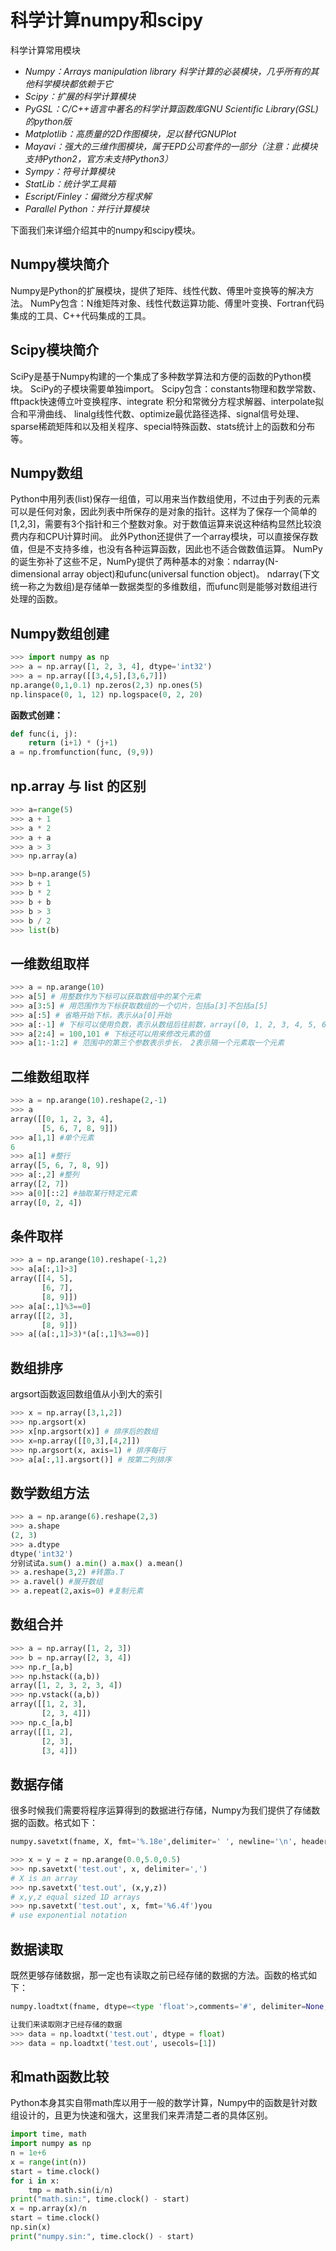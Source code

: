 # 科学计算numpy和scipy

科学计算常用模块
- _Numpy：Arrays manipulation library 科学计算的必装模块，几乎所有的其他科学模块都依赖于它_
- _Scipy：扩展的科学计算模块_
- _PyGSL：C/C++语言中著名的科学计算函数库GNU Scientific Library(GSL)的python版_
- _Matplotlib：高质量的2D作图模块，足以替代GNUPlot_
- _Mayavi：强大的三维作图模块，属于EPD公司套件的一部分（注意：此模块支持Python2，官方未支持Python3）_
- _Sympy：符号计算模块_
- _StatLib：统计学工具箱_
- _Escript/Finley：偏微分方程求解_
- _Parallel Python：并行计算模块_

下面我们来详细介绍其中的numpy和scipy模块。

## Numpy模块简介
Numpy是Python的扩展模块，提供了矩阵、线性代数、傅里叶变换等的解决方法。
NumPy包含：N维矩阵对象、线性代数运算功能、傅里叶变换、Fortran代码集成的工具、C++代码集成的工具。

## Scipy模块简介
SciPy是基于Numpy构建的一个集成了多种数学算法和方便的函数的Python模块。 SciPy的子模块需要单独import。
Scipy包含：constants物理和数学常数、fftpack快速傅立叶变换程序、integrate 积分和常微分方程求解器、interpolate拟合和平滑曲线、
linalg线性代数、optimize最优路径选择、signal信号处理、sparse稀疏矩阵和以及相关程序、special特殊函数、stats统计上的函数和分布等。

## Numpy数组
Python中用列表(list)保存一组值，可以用来当作数组使用，不过由于列表的元素可以是任何对象，因此列表中所保存的是对象的指针。这样为了保存一个简单的[1,2,3]，需要有3个指针和三个整数对象。对于数值运算来说这种结构显然比较浪费内存和CPU计算时间。
此外Python还提供了一个array模块，可以直接保存数值，但是不支持多维，也没有各种运算函数，因此也不适合做数值运算。
NumPy的诞生弥补了这些不足，NumPy提供了两种基本的对象：ndarray(N-dimensional array object)和ufunc(universal function object)。 ndarray(下文统一称之为数组)是存储单一数据类型的多维数组，而ufunc则是能够对数组进行处理的函数。


## Numpy数组创建
```python
>>> import numpy as np
>>> a = np.array([1, 2, 3, 4], dtype='int32')
>>> a = np.array([[3,4,5],[3,6,7]])
np.arange(0,1,0.1) np.zeros(2,3) np.ones(5)
np.linspace(0, 1, 12) np.logspace(0, 2, 20)
```

**函数式创建：**
```python
def func(i, j):
    return (i+1) * (j+1)
a = np.fromfunction(func, (9,9))
```

## np.array 与 list 的区别
```python
>>> a=range(5)
>>> a + 1
>>> a * 2
>>> a + a
>>> a > 3
>>> np.array(a)

>>> b=np.arange(5)
>>> b + 1
>>> b * 2
>>> b + b
>>> b > 3
>>> b / 2
>>> list(b)
```

## 一维数组取样
```python
>>> a = np.arange(10)
>>> a[5] # 用整数作为下标可以获取数组中的某个元素
>>> a[3:5] # 用范围作为下标获取数组的一个切片，包括a[3]不包括a[5]
>>> a[:5] # 省略开始下标，表示从a[0]开始
>>> a[:-1] # 下标可以使用负数，表示从数组后往前数，array([0, 1, 2, 3, 4, 5, 6, 7, 8])
>>> a[2:4] = 100,101 # 下标还可以用来修改元素的值
>>> a[1:-1:2] # 范围中的第三个参数表示步长， 2表示隔一个元素取一个元素
```

## 二维数组取样
```python
>>> a = np.arange(10).reshape(2,-1)
>>> a
array([[0, 1, 2, 3, 4],
       [5, 6, 7, 8, 9]])
>>> a[1,1] #单个元素
6
>>> a[1] #整行
array([5, 6, 7, 8, 9])
>>> a[:,2] #整列
array([2, 7])
>>> a[0][::2] #抽取某行特定元素
array([0, 2, 4])
```

## 条件取样
```python
>>> a = np.arange(10).reshape(-1,2)
>>> a[a[:,1]>3]
array([[4, 5],
       [6, 7],
       [8, 9]])
>>> a[a[:,1]%3==0]
array([[2, 3],
       [8, 9]])
>>> a[(a[:,1]>3)*(a[:,1]%3==0)]
```

## 数组排序
argsort函数返回数组值从小到大的索引
```python
>>> x = np.array([3,1,2])
>>> np.argsort(x)
>>> x[np.argsort(x)] # 排序后的数组
>>> x=np.array([[0,3],[4,2]])
>>> np.argsort(x, axis=1) # 排序每行
>>> a[a[:,1].argsort()] # 按第二列排序
```

## 数学数组方法
```python
>>> a = np.arange(6).reshape(2,3)
>>> a.shape 
(2, 3)
>>> a.dtype 
dtype('int32')
分别试试a.sum() a.min() a.max() a.mean()
>> a.reshape(3,2) #转置a.T
>> a.ravel() #展开数组
>> a.repeat(2,axis=0) #复制元素
```

## 数组合并
```python
>>> a = np.array([1, 2, 3])
>>> b = np.array([2, 3, 4])
>>> np.r_[a,b]
>>> np.hstack((a,b))
array([1, 2, 3, 2, 3, 4])
>>> np.vstack((a,b))
array([[1, 2, 3],
       [2, 3, 4]])
>>> np.c_[a,b]
array([[1, 2],
       [2, 3],
       [3, 4]])
```

## 数据存储
很多时候我们需要将程序运算得到的数据进行存储，Numpy为我们提供了存储数据的函数。格式如下：
```python
numpy.savetxt(fname, X, fmt='%.18e',delimiter=' ', newline='\n', header='',footer='', comments='# ')

>>> x = y = z = np.arange(0.0,5.0,0.5)
>>> np.savetxt('test.out', x, delimiter=',')
# X is an array
>>> np.savetxt('test.out', (x,y,z))
# x,y,z equal sized 1D arrays
>>> np.savetxt('test.out', x, fmt='%6.4f')you
# use exponential notation
```

## 数据读取
既然更够存储数据，那一定也有读取之前已经存储的数据的方法。函数的格式如下：
```python
numpy.loadtxt(fname, dtype=<type 'float'>,comments='#', delimiter=None,converters=None, skiprows=0, usecols=None,unpack=False, ndmin=0)

让我们来读取刚才已经存储的数据
>>> data = np.loadtxt('test.out', dtype = float)
>>> data = np.loadtxt('test.out', usecols=[1])
```

## 和math函数比较
Python本身其实自带math库以用于一般的数学计算，Numpy中的函数是针对数组设计的，且更为快速和强大，这里我们来弄清楚二者的具体区别。
```python
import time, math
import numpy as np
n = 1e+6
x = range(int(n))
start = time.clock()
for i in x:
    tmp = math.sin(i/n)
print("math.sin:", time.clock() - start)
x = np.array(x)/n
start = time.clock()
np.sin(x)
print("numpy.sin:", time.clock() - start)
```